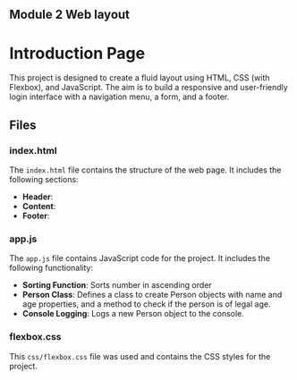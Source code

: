 ## **Module 2 Web layout**

# Introduction Page
This project is designed to create a fluid layout using HTML, CSS (with Flexbox), and JavaScript. The aim is to build a responsive and user-friendly login interface with a navigation menu, a form, and a footer.

## Files
### index.html
The `index.html` file contains the structure of the web page. It includes the following sections:
- **Header**: 
- **Content**: 
- **Footer**:

### app.js
The `app.js` file contains JavaScript code for the project. It includes the following functionality:
- **Sorting Function**: Sorts number in ascending order
- **Person Class**: Defines a class to create Person objects with name and age properties, and a method to check if the person is of legal age.
- **Console Logging**: Logs a new Person object to the console.

### flexbox.css
This `css/flexbox.css` file was used and contains the CSS styles for the project.

